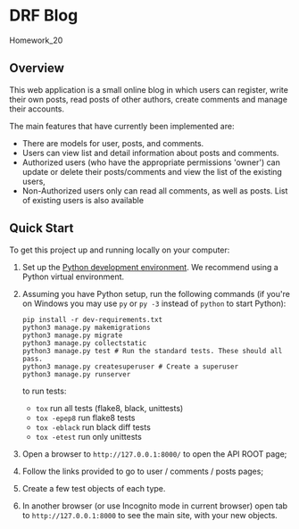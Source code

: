 # DRF Blog

Homework_20

## Overview

This web application is a small online blog in which users can register, write their own posts, read posts of other authors, create comments and manage their accounts.

The main features that have currently been implemented are:

* There are models for user, posts, and comments.
* Users can view list and detail information about posts and comments.
* Authorized users (who have the appropriate permissions 'owner') can update or delete their posts/comments and view the list of the existing users, 
* Non-Authorized users only can read all comments, as well as posts. List of existing users is also available

## Quick Start

To get this project up and running locally on your computer:
1. Set up the [Python development environment](https://developer.mozilla.org/en-US/docs/Learn/Server-side/Django/development_environment).
   We recommend using a Python virtual environment.
1. Assuming you have Python setup, run the following commands (if you're on Windows you may use `py` or `py -3` instead of `python` to start Python):
   ```
   pip install -r dev-requirements.txt
   python3 manage.py makemigrations
   python3 manage.py migrate
   python3 manage.py collectstatic
   python3 manage.py test # Run the standard tests. These should all pass.
   python3 manage.py createsuperuser # Create a superuser
   python3 manage.py runserver
   ```
   to run tests:
   - `tox` run all tests (flake8, black, unittests)
   - `tox -epep8` run flake8 tests
   - `tox -eblack` run black diff tests
   - `tox -etest` run only unittests

1. Open a browser to `http://127.0.0.1:8000/` to open the API ROOT page;
2. Follow the links provided to go to user / comments / posts pages;
1. Create a few test objects of each type.
1. In another browser (or use Incognito mode in current browser) open tab to `http://127.0.0.1:8000` to see the main site, with your new objects.
